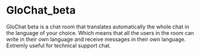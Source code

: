 # GloChat_beta

GloChat beta is a chat room that translates automatically the whole chat in the language of your choice. Which means that all the users in the room can write in their own language and receive messages in their own language. Extremly useful for technical support chat.
